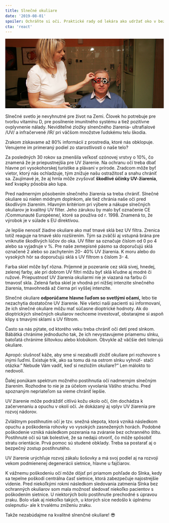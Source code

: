 ```yaml
---
title: Slnečné okuliare
date: '2019-08-01'
spoiler: Ochráňte si oči. Praktické rady od lekára ako udržať oko v bezpečí počas leta.
cta: 'react'
---
```


![Očný lekár a slnečné okuliare](./slnecne_okuliare_zilina.jpg)

Slnečné svetlo je nevyhnutné pre život na Zemi. Človek ho potrebuje pre tvorbu vitamínu D, pre posilnenie imunitného systému a tiež pozitívne ovplyvnenie nálady. Neviditeľné zložky slnenčného žiarenia- ultrafialové /UV/ a infračervené /IR/ pri väčšom množstve ľudskému telu škodia.

Zrakom získavame až 80% informácií z prostredia, ktoré nás obklopuje. Venujeme im primeraný podiel zo starostlivosti o naše telo?

Za posledných 30 rokov sa zmenšila veľkosť ozónovej vrstvy o 10%, čo znamená že je priepustnejšia pre UV žiarenie. Na ochranu očí treba dbať hlavne pri vysokohorskej turistike a plávaní v prírode. Zradcom môže byť vietor, ktorý nás ochladzuje, tým znižuje našu ostražitosť a snahu chrániť sa. Zaujímavé je, že aj hmla môže zvyšovať **škodlivé účinky UV-žiarenia**, keď kvapky pôsobia ako lupa.

Pred nadmerným pôsobením slnečného žiarenia sa treba chrániť. Slnečné okuliare sú nielen módnym doplnkom, ale tiež chránia naše oči pred škodlivým žiarením. Hlavným kritériom pri výbere a nákupe slnečných okuliarov je kvalitný UV filter. Jeho zárukou by malo byť označenie CE /Communauté Européene/, ktoré sa používa od r. 1998. Znamená to, že výrobok je v súlade s EU direktívou.

Je lepšie nenosiť žiadne okuliare ako mať tmavé sklá bez UV filtra. Zrenica totiž reaguje na tmavé sklo rozšírením. Tým sa zväčší aj vstupná brána pre vniknutie škodlivých lúčov do oka.
UV filter sa označuje číslom od 0 po 4 alebo sa vyjadruje v %. Pre naše zemepisné pásmo sa doporučujú sklá označené 2 alebo so zachytením 20- 40% UV žiarenia. K moru alebo do vysokých hôr sa doporučujú sklá s UV filtrom s číslom 3- 4.

Farba skiel môže byť rôzna. Príjemné je pozeranie cez sklá sivej, hnedej, zelenej farby, ale pri dobrom UV filtri môžu byť sklá kľudne aj modré či ružové. Priepustnosť UV žiarenia okuliarmi nie je viazaná na farbu či tmavosť skla. Zelená farba skiel je vhodná pri nižšej intenzite slnečného žiarenia, tmavohnedá až čierna pri vyššej intenzite.

Slnečné okuliare **odporúčame hlavne ľuďom so svetlými očami,** lebo tie nezachytia dostatočne UV žiarenie.
Nie všetci naši pacienti sú informovaní, že ich slnečné okuliare môžu mať súčasne dioptrické hodnoty. Ak do dioptrických slnečných okuliarov nechceme investovať, obstarajme si aspoň klipy s tmavými sklami s UV filtrom.

Často sa nás pýtate, od ktorého veku treba chrániť oči detí pred slnkom. Bábätká chránime jednoducho tak, že ich nevystavujeme priamemu slnku, batoľatá chránime šiltovkou alebo klobúkom. Obvykle až väčšie deti tolerujú okuliare.

Apropó: slušnosť káže, aby sme si nezabudli zložiť okuliare pri rozhovore s inými ľuďmi. Existuje trik, ako sa tomu dá na ostrom slnku vyhnúť- stačí otázka:“ Nebude Vám vadiť, keď si nezložím okuliare?“ Len málokto to nedovolí.

Ďalej ponúkam spektrum možného postihnutia očí nadmerným slnečným žiarením. Rozhodne to nie je za účelom vyvolania Vášho strachu. Pred spoznaným nepriateľom sa vieme chrániť lepšie.

UV žiarenie môže podráždiť citlivú kožu okolo očí, čím dochádza k začervenaniu a opuchu v okolí očí. Je dokázaný aj vplyv UV žiarenia pre rozvoj nádorov.

Zvláštnym postihnutím očí je tzv. snežná slepota, ktorá vzniká následkom opuchu a poškodenia rohovky vo vysokých zasnežených horách. Podobné poškodenie vzniká následkom pozerania na zváranie bez ochranného štítu. Postihnuté oči sú tak bolestivé, že sa nedajú otvoriť, čo môže spôsobiť stratu orientácie. Prvá pomoc sú studené obklady. Treba sa postarať aj o bezpečný zostup postihnutého.

UV žiarenie urýchľuje rozvoj zákalu šošovky a má svoj podiel aj na rozvoji vekom podmienenej degenerácii sietnice, hlavne u fajčiarov.

K vážnemu poškodeniu očí môže dôjsť pri priamom pohľade do Slnka, kedy sa tepelne poškodí centrálna časť sietnice, ktorá zabezpečuje najostrejšie videnie. Pred niekoľkými rokmi následkom sledovania zatmenia Slnka bez ochranných okuliarov som mala možnosť sledovať niekoľko pacientov s poškodením sietnice. U niektorých bolo postihnutie prechodné s úpravou zraku. Bolo však aj niekoľko takých, u ktorých síce nedošlo k úplnému oslepnutiu- ale k trvalému zníženiu zraku.

Takže nezabúdajme na kvalitné slnenčné okuliare! 😎
